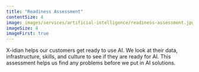 ```yaml
---
title: "Readiness Assessment"
contentSize: 4
image: images/services/artificial-intelligence/readiness-assessment.jpg
imageSize: 4
imageFirst: true
---
```


X-idian helps our customers get ready to use AI. We look at their data, infrastructure, 
skills, and culture to see if they are ready for AI. This assessment helps us find any 
problems before we put in AI solutions.

